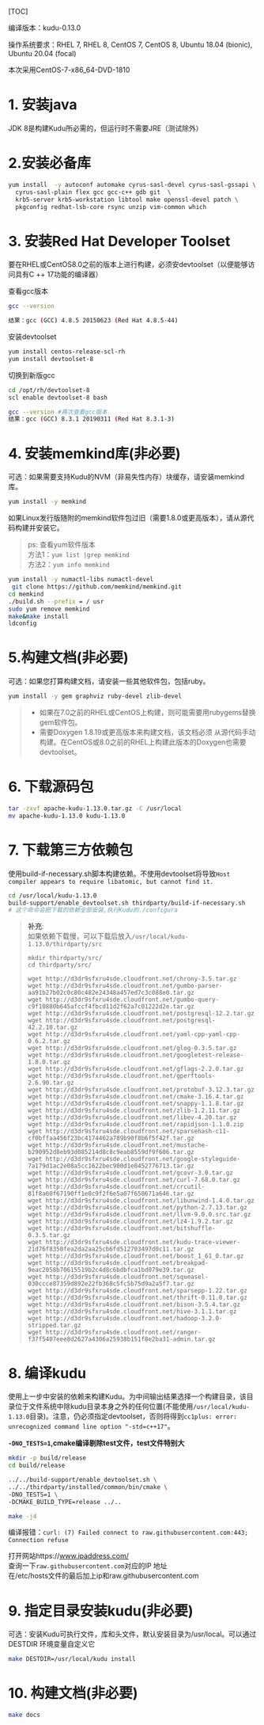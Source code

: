 [TOC]

编译版本：kudu-0.13.0

操作系统要求：RHEL 7, RHEL 8, CentOS 7, CentOS 8, Ubuntu 18.04 (bionic), Ubuntu 20.04 (focal)

本次采用CentOS-7-x86_64-DVD-1810
# 1. 安装java

JDK 8是构建Kudu所必需的，但运行时不需要JRE（测试除外）

# 2.安装必备库


```bash
yum install  -y autoconf automake cyrus-sasl-devel cyrus-sasl-gssapi \
  cyrus-sasl-plain flex gcc gcc-c++ gdb git  \
  krb5-server krb5-workstation libtool make openssl-devel patch \
  pkgconfig redhat-lsb-core rsync unzip vim-common which
```

# 3. 安装Red Hat Developer Toolset

要在RHEL或CentOS8.0之前的版本上进行构建，必须安devtoolset（以便能够访问具有C ++ 17功能的编译器）

查看gcc版本

```bash
gcc --version

结果：gcc (GCC) 4.8.5 20150623 (Red Hat 4.8.5-44)
```

安装devtoolset
```bash
yum install centos-release-scl-rh
yum install devtoolset-8
```

切换到新版gcc

```bash
cd /opt/rh/devtoolset-8
scl enable devtoolset-8 bash

gcc --version #再次查看gcc版本
结果：gcc (GCC) 8.3.1 20190311 (Red Hat 8.3.1-3)
```

# 4. 安装memkind库(非必要)
可选：如果需要支持Kudu的NVM（非易失性内存）块缓存，请安装memkind库。


```bash
yum install -y memkind
```

如果Linux发行版随附的memkind软件包过旧（需要1.8.0或更高版本），请从源代码构建并安装它。


> ps: 查看yum软件版本<br>
> 方法1：`yum list |grep memkind`<br>
> 方法2：`yum info memkind`

```bash
yum install -y numactl-libs numactl-devel
 git clone https://github.com/memkind/memkind.git
cd memkind
./build.sh --prefix = / usr
sudo yum remove memkind
make&make install
ldconfig
```

# 5.构建文档(非必要)
可选：如果您打算构建文档，请安装一些其他软件包，包括ruby。


```bash
yum install -y gem graphviz ruby-devel zlib-devel
```

> - 如果在7.0之前的RHEL或CentOS上构建，则可能需要用rubygems替换gem软件包。
> - 需要Doxygen 1.8.19或更高版本来构建文档，该文档必须 从源代码手动构建。在CentOS或8.0之前的RHEL上构建此版本的Doxygen也需要 devtoolset。

# 6. 下载源码包

```bash
tar -zxvf apache-kudu-1.13.0.tar.gz -C /usr/local
mv apache-kudu-1.13.0 kudu-1.13.0
```

# 7. 下载第三方依赖包
使用build-if-necessary.sh脚本构建依赖。不使用devtoolset将导致`Host compiler appears to require libatomic, but cannot find it.`


```bash
cd /usr/local/kudu-1.13.0
build-support/enable_devtoolset.sh thirdparty/build-if-necessary.sh
# 这个命令会把下载的依赖全部安装,执行Kudu的./configura
```
> **补充**:<br>
> 如果依赖下载慢，可以下载后放入`/usr/local/kudu-1.13.0/thirdparty/src`
> 
> 
> ```
> mkdir thirdparty/src/
> cd thirdparty/src/
> 
> wget http://d3dr9sfxru4sde.cloudfront.net/chrony-3.5.tar.gz
> wget http://d3dr9sfxru4sde.cloudfront.net/gumbo-parser-aa91b27b02c0c80c482e24348a457ed7c3c088e0.tar.gz
> wget http://d3dr9sfxru4sde.cloudfront.net/gumbo-query-c9f10880b645afccf4fbcd11d2f62a7c01222d2e.tar.gz
> wget http://d3dr9sfxru4sde.cloudfront.net/postgresql-12.2.tar.gz
> wget http://d3dr9sfxru4sde.cloudfront.net/postgresql-42.2.10.tar.gz
> wget http://d3dr9sfxru4sde.cloudfront.net/yaml-cpp-yaml-cpp-0.6.2.tar.gz
> wget http://d3dr9sfxru4sde.cloudfront.net/glog-0.3.5.tar.gz
> wget http://d3dr9sfxru4sde.cloudfront.net/googletest-release-1.8.0.tar.gz
> wget http://d3dr9sfxru4sde.cloudfront.net/gflags-2.2.0.tar.gz
> wget http://d3dr9sfxru4sde.cloudfront.net/gperftools-2.6.90.tar.gz
> wget http://d3dr9sfxru4sde.cloudfront.net/protobuf-3.12.3.tar.gz
> wget http://d3dr9sfxru4sde.cloudfront.net/cmake-3.16.4.tar.gz
> wget http://d3dr9sfxru4sde.cloudfront.net/snappy-1.1.8.tar.gz
> wget http://d3dr9sfxru4sde.cloudfront.net/zlib-1.2.11.tar.gz
> wget http://d3dr9sfxru4sde.cloudfront.net/libev-4.20.tar.gz
> wget http://d3dr9sfxru4sde.cloudfront.net/rapidjson-1.1.0.zip
> wget http://d3dr9sfxru4sde.cloudfront.net/sparsehash-c11-cf0bffaa456f23bc4174462a789b90f8b6f5f42f.tar.gz
> wget http://d3dr9sfxru4sde.cloudfront.net/mustache-b290952d8eb93d085214d8c8c9eab8559df9f606.tar.gz
> wget http://d3dr9sfxru4sde.cloudfront.net/google-styleguide-7a179d1ac2e08a5cc1622bec900d1e0452776713.tar.gz
> wget http://d3dr9sfxru4sde.cloudfront.net/gcovr-3.0.tar.gz
> wget http://d3dr9sfxru4sde.cloudfront.net/curl-7.68.0.tar.gz
> wget http://d3dr9sfxru4sde.cloudfront.net/crcutil-81f8a60f67190ff1e0c9f2f6e5a07f650671a646.tar.gz
> wget http://d3dr9sfxru4sde.cloudfront.net/libunwind-1.4.0.tar.gz
> wget http://d3dr9sfxru4sde.cloudfront.net/python-2.7.13.tar.gz
> wget http://d3dr9sfxru4sde.cloudfront.net/llvm-9.0.0.src.tar.gz
> wget http://d3dr9sfxru4sde.cloudfront.net/lz4-1.9.2.tar.gz
> wget http://d3dr9sfxru4sde.cloudfront.net/bitshuffle-0.3.5.tar.gz
> wget http://d3dr9sfxru4sde.cloudfront.net/kudu-trace-viewer-21d76f8350fea2da2aa25cb6fd512703497d0c11.tar.gz
> wget http://d3dr9sfxru4sde.cloudfront.net/boost_1_61_0.tar.gz
> wget http://d3dr9sfxru4sde.cloudfront.net/breakpad-9eac2058b70615519b2c4d8c6bdbfca1bd079e39.tar.gz
> wget http://d3dr9sfxru4sde.cloudfront.net/squeasel-030ccce87359d892e22fb368c5fc5b75d9a2a5f7.tar.gz
> wget http://d3dr9sfxru4sde.cloudfront.net/sparsepp-1.22.tar.gz
> wget http://d3dr9sfxru4sde.cloudfront.net/thrift-0.11.0.tar.gz
> wget http://d3dr9sfxru4sde.cloudfront.net/bison-3.5.4.tar.gz
> wget http://d3dr9sfxru4sde.cloudfront.net/hive-3.1.1.tar.gz
> wget http://d3dr9sfxru4sde.cloudfront.net/hadoop-3.2.0-stripped.tar.gz
> wget http://d3dr9sfxru4sde.cloudfront.net/ranger-f37f5407eee8d2627a4306a25938b151f8e2ba31-admin.tar.gz
> ```

# 8. 编译kudu
使用上一步中安装的依赖来构建Kudu。为中间输出结果选择一个构建目录，该目录位于文件系统中除kudu目录本身之外的任何位置(不能使用`/usr/local/kudu-1.13.0`目录)。注意，仍必须指定devtoolset，否则将得到`cc1plus: error: unrecognized command line option "-std=c++17"`。

**`-DNO_TESTS=1`,cmake编译剔除test文件，test文件特别大**

```bash
mkdir -p build/release
cd build/release

../../build-support/enable_devtoolset.sh \
../../thirdparty/installed/common/bin/cmake \
-DNO_TESTS=1 \
-DCMAKE_BUILD_TYPE=release ../..

make -j4
```

编译报错：`curl: (7) Failed connect to raw.githubusercontent.com:443; Connection refuse`

打开网站https://www.ipaddress.com/<br>
查询一下`raw.githubusercontent.com`对应的IP 地址<br>
在/etc/hosts文件的最后加上ip和raw.githubusercontent.com

# 9. 指定目录安装kudu(非必要)

可选：安装Kudu可执行文件，库和头文件，默认安装目录为/usr/local。可以通过DESTDIR 环境变量自定义它

```bash
make DESTDIR=/usr/local/kudu install
```

# 10. 构建文档(非必要)

```bash
make docs
```

